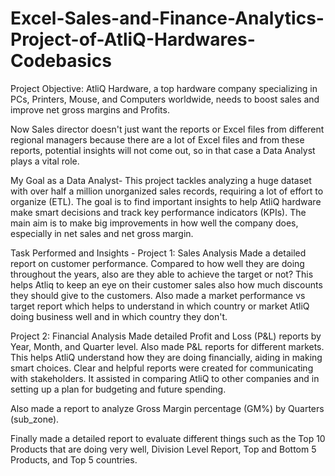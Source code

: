 # Excel-Sales-and-Finance-Analytics-Project-of-AtliQ-Hardwares-Codebasics

Project Objective:
AtliQ Hardware, a top hardware company specializing in PCs, Printers, Mouse, and Computers worldwide, needs to boost sales and improve net gross margins and Profits.

Now Sales director doesn't just want the reports or Excel files from different regional managers because there are a lot of Excel files and from these reports, potential insights will not come out, so in that case a Data Analyst plays a vital role.

My Goal as a Data Analyst-
This project tackles analyzing a huge dataset with over half a million unorganized sales records, requiring a lot of effort to organize (ETL). The goal is to find important insights to help AtliQ hardware make smart decisions and track key performance indicators (KPIs). The main aim is to make big improvements in how well the company does, especially in net sales and net gross margin.

Task Performed and Insights -
Project 1: Sales Analysis
Made a detailed report on customer performance. Compared to how well they are doing throughout the years, also are they able to achieve the target or not? This helps Atliq to keep an eye on their customer sales also how much discounts they should give to the customers. Also made a market performance vs target report which helps to understand in which country or market AtliQ doing business well and in which country they don't.

Project 2: Financial Analysis
Made detailed Profit and Loss (P&L) reports by Year, Month, and Quarter level. Also made P&L reports for different markets. This helps AtliQ understand how they are doing financially, aiding in making smart choices. Clear and helpful reports were created for communicating with stakeholders. It assisted in comparing AtliQ to other companies and in setting up a plan for budgeting and future spending.

Also made a report to analyze Gross Margin percentage (GM%) by Quarters (sub_zone).

Finally made a detailed report to evaluate different things such as the Top 10 Products that are doing very well, Division Level Report, Top and Bottom 5 Products, and Top 5 countries.
